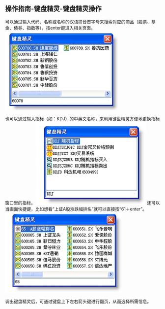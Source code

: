 ## 操作指南-键盘精灵-键盘精灵操作

可以通过输入代码、名称或名称的汉语拼音首字母来搜索对应的商品（股票、基金、债券、指数等），按enter键进入相关页面。
![blob.png](/assets/17421.png)

也可以通过输入指标（如：KDJ）的中英文名称，来利用键盘精灵方便地更换指标窗口里的指标。
![blob.png](/assets/17422.png)
还可以当画面快捷键，比如想看“上证A股涨跌幅排名”就可以直接按“61＋enter”。
![blob.png](/assets/17423.png)

调出键盘精灵后，可通过键盘上下左右箭头键进行翻页，从而选择所需信息。
